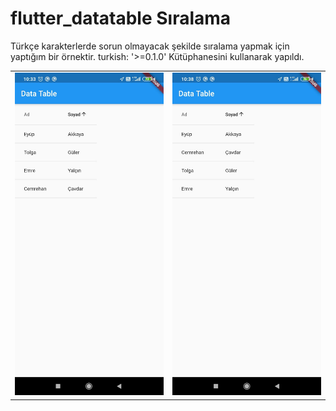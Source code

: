 # flutter_datatable Sıralama 
Türkçe karakterlerde sorun olmayacak şekilde sıralama yapmak için yaptığım bir örnektir.
turkish: '>=0.1.0' Kütüphanesini kullanarak yapıldı.
 <table>
  <td><div style="float: left"><img src="https://raw.githubusercontent.com/eyupakky/flutterDataTableTurkishSort/master/ekrangoruntusu.jpeg" width="300"  /></div> </td>
  <td><img src="https://github.com/eyupakky/flutterDataTableTurkishSort/blob/master/ekrangoruntusu2.jpeg" width="300"  /></td>
</table>
 



